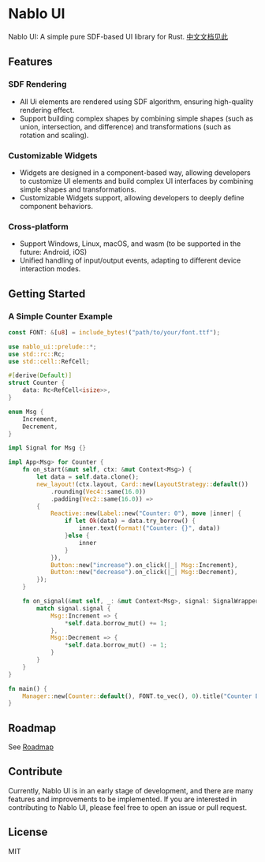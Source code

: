 # Nablo UI

Nablo UI: A simple pure SDF-based UI library for Rust.
[中文文档见此](./README_CN.MD)

## Features

### SDF Rendering

- All Ui elements are rendered using SDF algorithm, ensuring high-quality rendering effect.
- Support building complex shapes by combining simple shapes (such as union, intersection, and difference) and transformations (such as rotation and scaling).

### Customizable Widgets

- Widgets are designed in a component-based way, allowing developers to customize UI elements and build complex UI interfaces by combining simple shapes and transformations.
- Customizable Widgets support, allowing developers to deeply define component behaviors.

### Cross-platform

- Support Windows, Linux, macOS, and wasm (to be supported in the future: Android, iOS)
- Unified handling of input/output events, adapting to different device interaction modes.

## Getting Started

### A Simple Counter Example

```rust
const FONT: &[u8] = include_bytes!("path/to/your/font.ttf");

use nablo_ui::prelude::*;
use std::rc::Rc;
use std::cell::RefCell;

#[derive(Default)]
struct Counter {
    data: Rc<RefCell<isize>>,
}

enum Msg {
    Increment,
    Decrement,
}

impl Signal for Msg {}

impl App<Msg> for Counter {
    fn on_start(&mut self, ctx: &mut Context<Msg>) {
        let data = self.data.clone();
        new_layout!(ctx.layout, Card::new(LayoutStrategy::default())
            .rounding(Vec4::same(16.0))
            .padding(Vec2::same(16.0)) => 
        {
            Reactive::new(Label::new("Counter: 0"), move |inner| {
                if let Ok(data) = data.try_borrow() {
                    inner.text(format!("Counter: {}", data))
                }else {
                    inner
                }
            }),
            Button::new("increase").on_click(|_| Msg::Increment),
            Button::new("decrease").on_click(|_| Msg::Decrement),
        });
    }

    fn on_signal(&mut self, _: &mut Context<Msg>, signal: SignalWrapper<Msg>) {
        match signal.signal {
            Msg::Increment => {
                *self.data.borrow_mut() += 1;
            },
            Msg::Decrement => {
                *self.data.borrow_mut() -= 1;
            }
        }
    }
}

fn main() {
    Manager::new(Counter::default(), FONT.to_vec(), 0).title("Counter Example").run();
}
```

## Roadmap

See [Roadmap](./roadmap.md)

## Contribute

Currently, Nablo UI is in an early stage of development, and there are many features and improvements to be implemented. If you are interested in contributing to Nablo UI, please feel free to open an issue or pull request.

## License

MIT